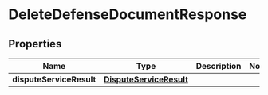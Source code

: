 
# DeleteDefenseDocumentResponse

## Properties
Name | Type | Description | Notes
------------ | ------------- | ------------- | -------------
**disputeServiceResult** | [**DisputeServiceResult**](DisputeServiceResult.md) |  | 



